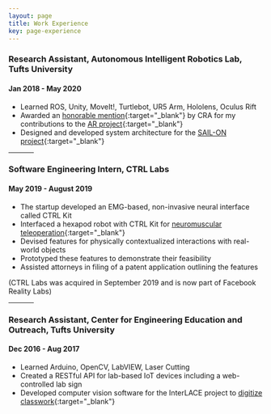 ```yaml
---
layout: page
title: Work Experience
key: page-experience
---
```


### Research Assistant, Autonomous Intelligent Robotics Lab, Tufts University
#### Jan 2018 - May 2020

* Learned ROS, Unity, MoveIt!, Turtlebot, UR5 Arm, Hololens, Oculus Rift
* Awarded an [honorable mention](https://cra.org/about/awards/outstanding-undergraduate-researcher-award/){:target="_blank"} by CRA for my contributions to the [AR project](/projects#visualizing-a-robots-perspective-in-augmented-reality){:target="_blank"}
* Designed and developed system architecture for the [SAIL-ON project](/projects#novelty-oriented-ai-agent---darpa-sail-on-project){:target="_blank"}

<hr align="center" width="10%">

### Software Engineering Intern, CTRL Labs
#### May 2019 - August 2019

* The startup developed an EMG-based, non-invasive neural interface called CTRL Kit
* Interfaced a hexapod robot with CTRL Kit for [neuromuscular teleoperation](/projects#robot-teleoperation-through-neuromuscular-control){:target="_blank"}
* Devised features for physically contextualized interactions with real-world objects
* Prototyped these features to demonstrate their feasibility
* Assisted attorneys in filing of a patent application outlining the features

(CTRL Labs was acquired in September 2019 and is now part of Facebook Reality Labs)

<hr align="center" width="10%">

### Research Assistant, Center for Engineering Education and Outreach, Tufts University
#### Dec 2016 - Aug 2017

* Learned Arduino, OpenCV, LabVIEW, Laser Cutting
* Created a RESTful API for lab-based IoT devices including a web-controlled lab sign
* Developed computer vision software for the InterLACE project to [digitize classwork](/projects#programming-robots-through-paper-worksheets){:target="_blank"}